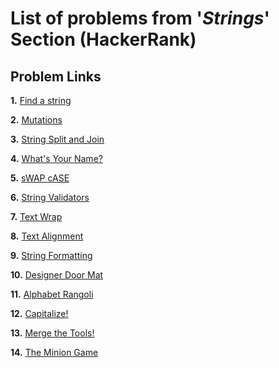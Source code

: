 # List of problems from '*Strings*' Section (HackerRank)

## Problem Links

**1.** [Find a string](https://www.hackerrank.com/challenges/find-a-string/problem)

**2.** [Mutations](https://www.hackerrank.com/challenges/python-mutations/problem)

**3.** [String Split and Join](https://www.hackerrank.com/challenges/python-string-split-and-join/problem)

**4.** [What's Your Name?](https://www.hackerrank.com/challenges/whats-your-name/problem)

**5.** [sWAP cASE](https://www.hackerrank.com/challenges/swap-case/problem)

**6.** [String Validators](https://www.hackerrank.com/challenges/string-validators/problem)

**7.** [Text Wrap](https://www.hackerrank.com/challenges/text-wrap/problem)

**8.** [Text Alignment](https://www.hackerrank.com/challenges/text-alignment/problem)

**9.** [String Formatting](https://www.hackerrank.com/challenges/python-string-formatting/problem)

**10.** [Designer Door Mat](https://www.hackerrank.com/challenges/designer-door-mat/problem)

**11.** [Alphabet Rangoli](https://www.hackerrank.com/challenges/alphabet-rangoli/problem)

**12.** [Capitalize!](https://www.hackerrank.com/challenges/capitalize/problem)

**13.** [Merge the Tools!](https://www.hackerrank.com/challenges/merge-the-tools/problem)

**14.** [The Minion Game](https://www.hackerrank.com/challenges/the-minion-game/problem)
